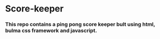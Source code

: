 # Score-keeper
### This repo contains a ping pong score keeper bult using html, bulma css framework and javascript.
